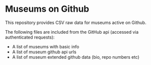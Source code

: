 Museums on Github
=================

This repository provides CSV raw data for museums active on Github.

The following files are included from the GitHub api (accessed via authenticated requests):

* A list of museums with basic info
* A list of museum github api urls
* A list of museum extended github data (bio, repo numbers etc)

